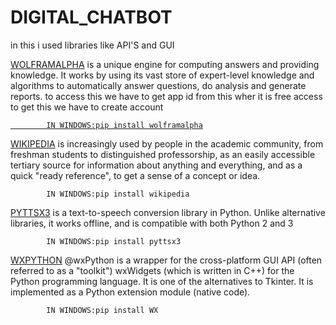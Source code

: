 # DIGITAL_CHATBOT


in this i used libraries like API'S and GUI

<a href="https://www.wolframalpha.com/">WOLFRAMALPHA</a> is a unique engine for computing answers and providing knowledge. It works by using its vast store of expert-level knowledge and algorithms to automatically answer questions, do analysis and generate reports.
		to access this we have to get app id from this wher it is free access to get this we have to create account <a href=cWOLFRAMALPHA/a>
			
			IN WINDOWS:pip install wolframalpha
			
<a href="https://www.wikipedia.org/">WIKIPEDIA</a> is increasingly used by people in the academic community, from freshman students to distinguished professorship, as an easily accessible tertiary source for information about anything and everything, and as a quick "ready reference", to get a sense of a concept or idea.
			
			IN WINDOWS:pip install wikipedia
			
<a href="https://pypi.org/project/pyttsx3/">PYTTSX3</a> is a text-to-speech conversion library in Python. Unlike alternative libraries, it works offline, and is compatible with both Python 2 and 3 


			
			IN WINDOWS:pip install pyttsx3
			

<a href="https://www.wxpython.org/">WXPYTHON</a> @wxPython is a wrapper for the cross-platform GUI API (often referred to as a "toolkit") wxWidgets (which is written in C++) for the Python programming language. It is one of the alternatives to Tkinter. It is implemented as a Python extension module (native code).
			
			IN WINDOWS:pip install WX
